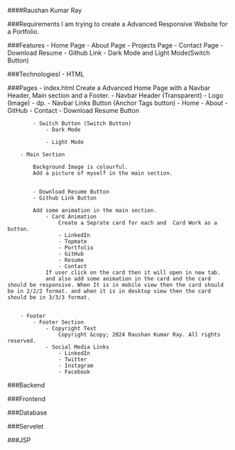 ####Raushan Kumar Ray
        

###Requirements
    I am trying to create a Advanced Responsive Website for a Portfolio.


###Features
    - Home Page
    - About Page
    - Projects Page
    - Contact Page
    - Download Resume
    - Github Link
    - Dark Mode and Light Mode(Switch Button)


###TechnologiesI
    - HTML



###Pages
    - index.html
        Create a Advanced Home Page with a Navbar Header, Main section and a Footer.
        - Navbar Header (Transparent)
            - Logo (Image)
                - dp.
            - Navbar Links Button (Anchor Tags button)
                - Home
                - About
                - GitHub
                - Contact
                - Download Resume Button


            - Switch Button (Switch Button)
                - Dark Mode 

                - Light Mode
                    
        - Main Section

            Background Image is colourful.
            Add a picture of myself in the main section.

            
            - Download Resume Button
            - Github Link Button

            Add some animation in the main section.
                - Card Animation
                    Create a Seprate card for each and  Card Work as a button.
                    - LinkedIn
                    - Topmate
                    - Portfolio
                    - GitHub
                    - Resume
                    - Contact
                If user click on the card then it will open in new tab.
                and also add some animation in the card and the card should be responsive. When It is in mobile view then the card should be in 2/2/2 format. and when it is in desktop view then the card should be in 3/3/3 format.
                    

        - Footer
            - Footer Section
                - Copyright Text
                    Copyright &copy; 2024 Raushan Kumar Ray. All rights reserved.
                - Social Media Links
                    - LinkedIn
                    - Twitter
                    - Instagram
                    - Facebook


###Backend


###Frontend


###Database


###Servelet


###JSP

